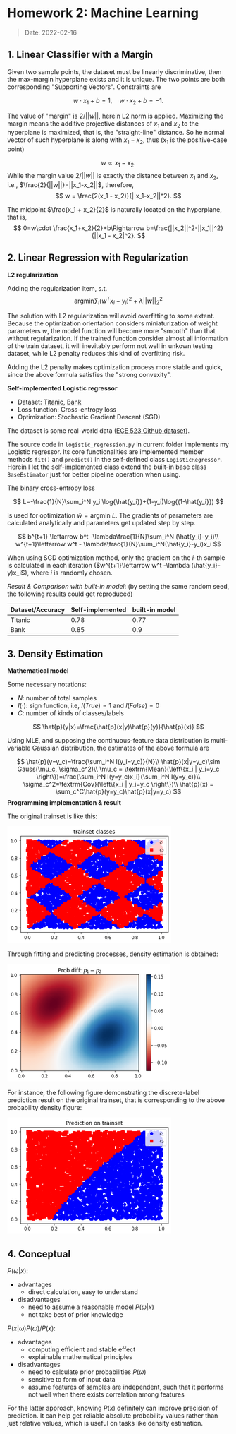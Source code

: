 # Homework 2: Machine Learning

> Date: 2022-02-16

## 1. Linear Classifier with a Margin


Given two sample points, the dataset must be linearly discriminative, then the max-margin hyperplane exists and it is unique. The two points are both corresponding "Supporting Vectors". Constraints are

$$
w\cdot x_1 + b = 1,\quad w\cdot x_2 + b= -1.
$$

The value of "margin" is $2/||w||$, herein L2 norm is applied. Maximizing the margin means the additive projective distances of $x_1$ and $x_2$ to the hyperplane is maximized, that is, the "straight-line" distance. So he normal vector of such hyperplane is along with $x_1 - x_2$, thus ($x_1$ is the positive-case point)

$$
w \propto x_1 - x_2.
$$
While the margin value $2/||w||$ is exactly the distance between $x_1$ and $x_2$, i.e., $\frac{2}{||w||}=||x_1-x_2||$,
therefore,
$$
w = \frac{2(x_1 - x_2)}{||x_1-x_2||^2}.
$$


The midpoint $\frac{x_1 + x_2}{2}$ is naturally located on the hyperplane, that is,
$$
0=w\cdot \frac{x_1+x_2}{2}+b\Rightarrow b=\frac{||x_2||^2-||x_1||^2}{||x_1 - x_2|^2}.
$$

## 2. Linear Regression with Regularization

**L2 regularization**

Adding the regularization item, s.t. 
$$
\textrm{argmin}\sum_i (w^T x_i - y_i)^2+\lambda ||w ||_2^2
$$

The solution with L2 regularization will avoid overfitting to some extent. Because the optimization orientation considers miniaturization of weight parameters $w$, the model function will become more "smooth" than that without regularization. If the trained function consider almost all information of the train dataset, it will inevitably perform not well in unkown testing dataset, while L2 penalty reduces this kind of overfitting risk.

Adding the L2 penalty makes optimization process more stable and quick, since the above formula satisfies the "strong convexity".  

**Self-implemented Logistic regressor**

- Dataset: [Titanic](data/titanic.csv), [Bank](data/bank.csv)
- Loss function: Cross-entropy loss
- Optimization: Stochastic Gradient Descent (SGD)

The dataset is some real-world data ([ECE 523 Github dataset](https://github.com/gditzler/UA-ECE-523-Sp2018/tree/master/data)).

The source code in `logistic_regression.py` in current folder implements my Logistic regressor. Its core functionalities are implemented member methods `fit()` and `predict()` in the self-defined class `LogisticRegressor`. Herein I let the self-implemented class extend the built-in base class `BaseEstimator` just for better pipeline operation when using. 

The binary cross-entropy loss 




$$
L=-\frac{1}{N}\sum_i^N y_i \log{\hat{y_i}}+(1-y_i)\log{(1-\hat{y_i}})
$$

is used for optimization $\hat{w} = \textrm{argmin}$ $L$. The gradients of parameters are calculated analytically and parameters get updated step by step.



$$
b^{t+1} \leftarrow b^t -\lambda\frac{1}{N}\sum_i^N (\hat{y_i}-y_i)\\
w^{t+1}\leftarrow w^t - \lambda\frac{1}{N}\sum_i^N(\hat{y_i}-y_i)x_i
$$

When using SGD optimization method, only the gradient on the $i$-th sample is calculated in each iteration ($w^{t+1}\leftarrow w^t -\lambda (\hat{y_i}-y)x_i$), where $i$ is randomly chosen.

*Result & Comparison with built-in model*: (by setting the same random seed, the following results could get reproduced)

| Dataset/Accuracy | Self-implemented | built-in model |
| ---------------- | ---------------- | -------------- |
| Titanic          | 0.78             | 0.77           |
| Bank             | 0.85             | 0.9            |

## 3. Density Estimation

**Mathematical model**

Some necessary notations:
- $N$: number of total samples
- $I(\cdot)$: sign function, i.e, $I(True)=1$ and $I(False)=0$
- $C$: number of kinds of classes/labels

$$
\hat{p}(y|x)=\frac{\hat{p}(x|y)\hat{p}(y)}{\hat{p}(x)}
$$

Using MLE, and supposing the continuous-feature data distribution is multi-variable Gaussian distribution, the estimates of the above formula are

$$
\hat{p}(y=y_c)=\frac{\sum_i^N I(y_i=y_c)}{N}\\
\hat{p}(x|y=y_c)\sim Gauss(\mu_c, \sigma_c^2)\\
\mu_c = \textrm{Mean}(\left\{x_i | y_i=y_c \right\})=\frac{\sum_i^N I(y=y_c)x_i}{\sum_i^N I(y=y_c)}\\
\sigma_c^2=\textrm{Cov}(\left\{x_i | y_i=y_c \right\})\\
\hat{p}(x) = \sum_c^C\hat{p}(y=y_c)\hat{p}(x|y=y_c)
$$
**Programming implementation & result**

The original trainset is like this:

![train class](train_class.png)

Through fitting and predicting processes, density estimation is obtained:

![pcolor density](pcolor_density.png)

For instance, the following figure demonstrating the discrete-label prediction result on the original trainset, that is corresponding to the above probability density figure:

![train predict](train_predict.png)

## 4. Conceptual

$P(\omega|x)$:

- advantages
  - direct calculation, easy to understand
- disadvantages
  - need to assume a reasonable model $P(\omega |x)$
  - not take best of prior knowledge


$P(x | \omega )P(\omega)/P(x)$:

- advantages
  - computing efficient and stable effect
  - explainable mathematical principles
- disadvantages
  - need to calculate prior probabilities $P(\omega)$
  - sensitive to form of input data
  - assume features of samples are independent, such that it performs not well when there exists correlation among features

For the latter approach, knowing $P(x)$ definitely can improve precision of prediction. It can help get reliable absolute probability values rather than just relative values, which is useful on tasks like density estimation.
